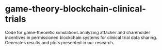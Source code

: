 # game-theory-blockchain-clinical-trials
Code for game-theoretic simulations analyzing attacker and shareholder incentives in permissioned blockchain systems for clinical trial data sharing. Generates results and plots presented in our research.
